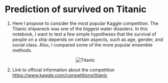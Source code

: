 # Prediction of survived on Titanic
1. Here I propose to consider the most popular Kaggle competition. The Titanic shipwreck was one of the biggest water disasters.  In this 
   notebook, I want to test a few simple hypotheses that the survival of people on a ship depends on certain aspects, such as age, gender, 
   and social class. Also, I compared some of the more popular ensemble methods.<br>
<p align="center">
  <img src="https://github.com/o-irakliy/Prediction-of-survived/assets/117891996/7fa4a9b6-7679-45e7-b553-171f5c155847", alt="Titanic">
</p>
    
2. Link to official information about the competition https://www.kaggle.com/competitions/titanic

